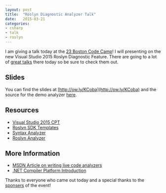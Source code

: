 ```yaml
---
layout: post
title:  "Roslyn Diagnostic Analyzer Talk"
date:   2015-03-21
categories: 
- csharp
- talk
- roslyn
---
```


I am giving a talk today at the [23 Boston Code Camp](https://www.bostoncodecamp.com/)!  I will presenting on the new Visual Studio 2015 Roslyn Diagnostic Feature.  There are going to a lot of [great talks](https://www.bostoncodecamp.com/CC23/Schedule/Index) there today so be sure to check them out.

## Slides
You can find the slides at [http://ow.ly/KCoba](http://ow.ly/KCoba) and the source for the demo analyzer [here](https://github.com/jsturtevant/ReturnValueNotUsedAnalyzer).  

## Resources
- [Visual Studio 2015 CPT](https://www.visualstudio.com/en-us/downloads/visual-studio-2015-ctp-vs.aspx)
- [Roslyn SDK Templates](https://visualstudiogallery.msdn.microsoft.com/849f3ab1-05cf-4682-b4af-ef995e2aa1a5)
- [Syntax Analyzer](https://visualstudiogallery.msdn.microsoft.com/70e184da-9b3a-402f-b210-d62a898e2887)
- [Roslyn Analyzer](http://roslynquoter.azurewebsites.net/)

## More Information
- [MSDN Article on writing live code analyzers](https://msdn.microsoft.com/en-us/magazine/dn879356.aspx)
- [.NET Compiler Platform Introduction](http://www.pluralsight.com/courses/dotnet-compiler-platform-introduction)

Thanks to everyone who came out today and a special thanks to the [sponsers](https://www.bostoncodecamp.com/CC23/Sponsors) of the event!
